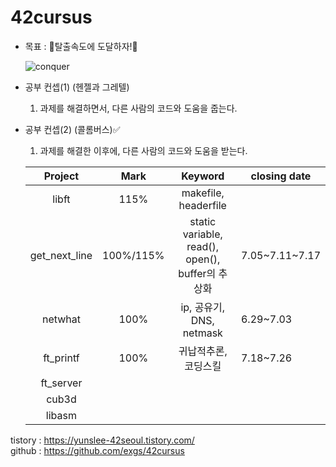 # 42cursus

- 목표 : 🚀탈출속도에 도달하자!🚀 

  ![conquer](https://user-images.githubusercontent.com/56223639/88498379-ed1d0900-cffd-11ea-92ca-6f22426254d5.gif)

- 공부 컨셉(1) (헨젤과 그레텔)
  
  1. 과제를 해결하면서, 다른 사람의 코드와 도움을 줍는다.
  
- 공부 컨셉(2) (콜롬버스)✅
  1. 과제를 해결한 이후에, 다른 사람의 코드와 도움을 받는다.
  
  |    Project    | Mark  |                     Keyword                      | closing date |
  | :-----------: | :---: | :----------------------------------------------: | ------------ |
  |     libft     | 115%  |               makefile, headerfile               |              |
  | get_next_line | 100%/115% |static variable, read(), open(), buffer의 추상화| 7.05\~7.11\~7.17 |
  |    netwhat    | 100%  |             ip, 공유기, DNS, netmask               | 6.29~7.03    |
  |   ft_printf   | 100%  |              귀납적추론, 코딩스킬                     | 7.18~7.26    |
  |   ft_server   |       |                                                  |              |
  |     cub3d     |       |                                                  |              |
  |    libasm     |       |                                                  |              |

tistory : https://yunslee-42seoul.tistory.com/  
github : https://github.com/exgs/42cursus
